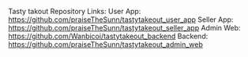 Tasty takout Repository Links:
User App: https://github.com/praiseTheSunn/tastytakeout_user_app
Seller App: https://github.com/praiseTheSunn/tastytakeout_seller_app
Admin Web: https://github.com/Wanbicoi/tastytakeout_backend
Backend: https://github.com/praiseTheSunn/tastytakeout_admin_web

